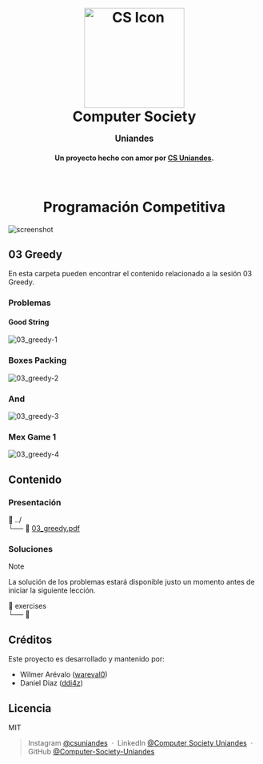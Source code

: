 <h1 align="center">
  <br>
  <a href="http://www.amitmerchant.com/electron-markdownify"><img src="https://github.com/user-attachments/assets/3318bcb7-2eb2-4d11-9a40-6b7017cfbf94" alt="CS Icon" width="200"></a>
  <br>
  Computer Society
  <p style="font-size:0.6em">Uniandes</p> 
</h1>

<h4 align="center">Un proyecto hecho con amor por <a href="https://www.linkedin.com/in/computer-society-uniandes-ba1071331/" target="_blank">CS Uniandes</a>.</h4>

<h1 align="center">
  <br>
  Programación Competitiva
</h1>

![screenshot](https://github.com/user-attachments/assets/5eac8ecc-5d36-4eb9-8576-3a3a1b64c91b)

## 03 Greedy
En esta carpeta pueden encontrar el contenido relacionado a la sesión 03 Greedy.

### Problemas
#### Good String
![03_greedy-1](https://github.com/user-attachments/assets/a52cd813-a217-429f-b5c9-4eaa8e8b6e8c)

### Boxes Packing
![03_greedy-2](https://github.com/user-attachments/assets/d9be3091-6ee6-49a1-ab10-a36925fca15d)

### And
![03_greedy-3](https://github.com/user-attachments/assets/a3beba4b-fc3e-46f4-8288-04b116ead5ea)

### Mex Game 1
![03_greedy-4](https://github.com/user-attachments/assets/90e55fb3-833d-4609-bf37-5d0238eac1c8)

## Contenido
### Presentación
📂 ../  
└── 📄 [03_greedy.pdf](https://github.com/Computer-Society-Uniandes/Competitive-Programming/blob/main/content/03_greedy/03_greedy.pdf)

### Soluciones
> [!NOTE]  
> La solución de los problemas estará disponible justo un momento antes de iniciar la siguiente lección.

📂 exercises  
└── 📂

## Créditos
Este proyecto es desarrollado y mantenido por:
- Wilmer Arévalo ([wareval0](https://github.com/wareval0))
- Daniel Diaz ([ddi4z](https://github.com/ddi4z))

## Licencia
MIT

> Instagram [@csuniandes](https://www.instagram.com/csuniandes?utm_source=ig_web_button_share_sheet&igsh=ZDNlZDc0MzIxNw==) &nbsp;&middot;&nbsp;
> LinkedIn [@Computer Society Uniandes](https://www.linkedin.com/in/computer-society-uniandes-ba1071331/) &nbsp;&middot;&nbsp;
> GitHub [@Computer-Society-Uniandes](https://github.com/Computer-Society-Uniandes)
